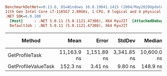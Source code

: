 ``` ini

BenchmarkDotNet=v0.13.0, OS=Windows 10.0.19041.1415 (2004/May2020Update/20H1)
11th Gen Intel Core i7-1165G7 2.80GHz, 1 CPU, 8 logical and 4 physical cores
.NET SDK=6.0.100
  [Host]     : .NET 5.0.11 (5.0.1121.47308), X64 RyuJIT  [AttachedDebugger]
  DefaultJob : .NET 5.0.11 (5.0.1121.47308), X64 RyuJIT


```
|              Method |        Mean |       Error |      StdDev |      Median | Gen 0 | Gen 1 | Gen 2 | Allocated |
|-------------------- |------------:|------------:|------------:|------------:|------:|------:|------:|----------:|
|      GetProfileTask | 11,163.9 ns | 1,151.89 ns | 3,341.85 ns | 10,600.0 ns |     - |     - |     - |     408 B |
| GetProfileValueTask |    152.3 ns |     3.41 ns |     9.80 ns |    148.9 ns |     - |     - |     - |         - |

